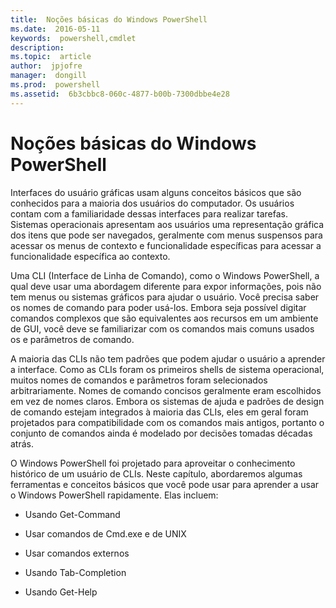 ```yaml
---
title:  Noções básicas do Windows PowerShell
ms.date:  2016-05-11
keywords:  powershell,cmdlet
description:  
ms.topic:  article
author:  jpjofre
manager:  dongill
ms.prod:  powershell
ms.assetid:  6b3cbbc8-060c-4877-b00b-7300dbbe4e28
---
```


# Noções básicas do Windows PowerShell
Interfaces do usuário gráficas usam alguns conceitos básicos que são conhecidos para a maioria dos usuários do computador. Os usuários contam com a familiaridade dessas interfaces para realizar tarefas. Sistemas operacionais apresentam aos usuários uma representação gráfica dos itens que pode ser navegados, geralmente com menus suspensos para acessar os menus de contexto e funcionalidade específicas para acessar a funcionalidade específica ao contexto.

Uma CLI (Interface de Linha de Comando), como o Windows PowerShell, a qual deve usar uma abordagem diferente para expor informações, pois não tem menus ou sistemas gráficos para ajudar o usuário. Você precisa saber os nomes de comando para poder usá-los. Embora seja possível digitar comandos complexos que são equivalentes aos recursos em um ambiente de GUI, você deve se familiarizar com os comandos mais comuns usados os e parâmetros de comando.

A maioria das CLIs não tem padrões que podem ajudar o usuário a aprender a interface. Como as CLIs foram os primeiros shells de sistema operacional, muitos nomes de comandos e parâmetros foram selecionados arbitrariamente. Nomes de comando concisos geralmente eram escolhidos em vez de nomes claros. Embora os sistemas de ajuda e padrões de design de comando estejam integrados à maioria das CLIs, eles em geral foram projetados para compatibilidade com os comandos mais antigos, portanto o conjunto de comandos ainda é modelado por decisões tomadas décadas atrás.

O Windows PowerShell foi projetado para aproveitar o conhecimento histórico de um usuário de CLIs. Neste capítulo, abordaremos algumas ferramentas e conceitos básicos que você pode usar para aprender a usar o Windows PowerShell rapidamente. Elas incluem:

-   Usando Get-Command

-   Usar comandos de Cmd.exe e de UNIX

-   Usar comandos externos

-   Usando Tab-Completion

-   Usando Get-Help



<!--HONumber=May16_HO2-->


